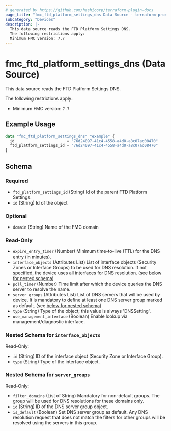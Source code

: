 ```yaml
---
# generated by https://github.com/hashicorp/terraform-plugin-docs
page_title: "fmc_ftd_platform_settings_dns Data Source - terraform-provider-fmc"
subcategory: "Devices"
description: |-
  This data source reads the FTD Platform Settings DNS.
  The following restrictions apply:
  Minimum FMC version: 7.7
---
```


# fmc_ftd_platform_settings_dns (Data Source)

This data source reads the FTD Platform Settings DNS.

The following restrictions apply:
  - Minimum FMC version: `7.7`

## Example Usage

```terraform
data "fmc_ftd_platform_settings_dns" "example" {
  id                       = "76d24097-41c4-4558-a4d0-a8c07ac08470"
  ftd_platform_settings_id = "76d24097-41c4-4558-a4d0-a8c07ac08470"
}
```

<!-- schema generated by tfplugindocs -->
## Schema

### Required

- `ftd_platform_settings_id` (String) Id of the parent FTD Platform Settings.
- `id` (String) Id of the object

### Optional

- `domain` (String) Name of the FMC domain

### Read-Only

- `expire_entry_timer` (Number) Minimum time-to-live (TTL) for the DNS entry (in minutes).
- `interface_objects` (Attributes List) List of interface objects (Security Zones or Interface Groups) to be used for DNS resolution. If not specified, the device uses all interfaces for DNS resolution. (see [below for nested schema](#nestedatt--interface_objects))
- `poll_timer` (Number) Time limit after which the device queries the DNS server to resolve the name.
- `server_groups` (Attributes List) List of DNS servers that will be used by device. It is mandatory to define at least one DNS server group marked as default. (see [below for nested schema](#nestedatt--server_groups))
- `type` (String) Type of the object; this value is always 'DNSSetting'.
- `use_management_interface` (Boolean) Enable lookup via management/diagnostic interface.

<a id="nestedatt--interface_objects"></a>
### Nested Schema for `interface_objects`

Read-Only:

- `id` (String) ID of the interface object (Security Zone or Interface Group).
- `type` (String) Type of the interface object.


<a id="nestedatt--server_groups"></a>
### Nested Schema for `server_groups`

Read-Only:

- `filter_domains` (List of String) Mandatory for non-default groups. The group will be used for DNS resolutions for these domains only.
- `id` (String) ID of the DNS server group object.
- `is_default` (Boolean) Set DNS server group as default. Any DNS resolution request that does not match the filters for other groups will be resolved using the servers in this group.
